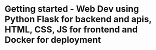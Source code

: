# Getting started - Web Dev using Python Flask for backend and apis, HTML, CSS, JS for frontend and Docker for deployment
